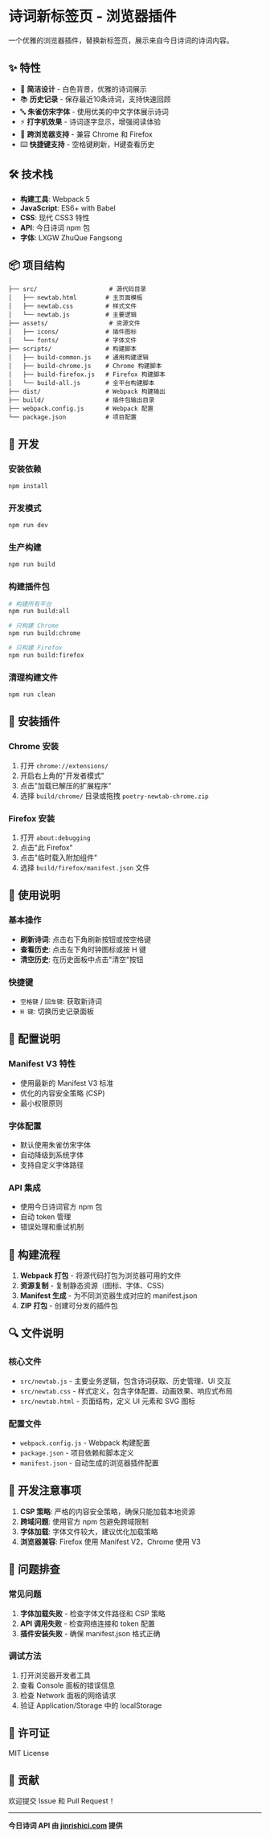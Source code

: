 # 诗词新标签页 - 浏览器插件

一个优雅的浏览器插件，替换新标签页，展示来自今日诗词的诗词内容。

## ✨ 特性

- 🎨 **简洁设计** - 白色背景，优雅的诗词展示
- 📚 **历史记录** - 保存最近10条诗词，支持快速回顾
- 🔤 **朱雀仿宋字体** - 使用优美的中文字体展示诗词
- ⚡ **打字机效果** - 诗词逐字显示，增强阅读体验
- 🎯 **跨浏览器支持** - 兼容 Chrome 和 Firefox
- ⌨️ **快捷键支持** - 空格键刷新，H键查看历史

## 🛠️ 技术栈

- **构建工具**: Webpack 5
- **JavaScript**: ES6+ with Babel
- **CSS**: 现代 CSS3 特性
- **API**: 今日诗词 npm 包
- **字体**: LXGW ZhuQue Fangsong

## 📦 项目结构

```
├── src/                    # 源代码目录
│   ├── newtab.html        # 主页面模板
│   ├── newtab.css         # 样式文件
│   └── newtab.js          # 主要逻辑
├── assets/                 # 资源文件
│   ├── icons/             # 插件图标
│   └── fonts/             # 字体文件
├── scripts/               # 构建脚本
│   ├── build-common.js    # 通用构建逻辑
│   ├── build-chrome.js    # Chrome 构建脚本
│   ├── build-firefox.js   # Firefox 构建脚本
│   └── build-all.js       # 全平台构建脚本
├── dist/                  # Webpack 构建输出
├── build/                 # 插件包输出目录
├── webpack.config.js      # Webpack 配置
└── package.json           # 项目配置

```

## 🚀 开发

### 安装依赖
```bash
npm install
```

### 开发模式
```bash
npm run dev
```

### 生产构建
```bash
npm run build
```

### 构建插件包
```bash
# 构建所有平台
npm run build:all

# 只构建 Chrome
npm run build:chrome

# 只构建 Firefox
npm run build:firefox
```

### 清理构建文件
```bash
npm run clean
```

## 📱 安装插件

### Chrome 安装
1. 打开 `chrome://extensions/`
2. 开启右上角的"开发者模式"
3. 点击"加载已解压的扩展程序"
4. 选择 `build/chrome/` 目录或拖拽 `poetry-newtab-chrome.zip`

### Firefox 安装
1. 打开 `about:debugging`
2. 点击"此 Firefox"
3. 点击"临时载入附加组件"
4. 选择 `build/firefox/manifest.json` 文件

## 🎯 使用说明

### 基本操作
- **刷新诗词**: 点击右下角刷新按钮或按空格键
- **查看历史**: 点击左下角时钟图标或按 H 键
- **清空历史**: 在历史面板中点击"清空"按钮

### 快捷键
- `空格键` / `回车键`: 获取新诗词
- `H 键`: 切换历史记录面板

## 🔧 配置说明

### Manifest V3 特性
- 使用最新的 Manifest V3 标准
- 优化的内容安全策略 (CSP)
- 最小权限原则

### 字体配置
- 默认使用朱雀仿宋字体
- 自动降级到系统字体
- 支持自定义字体路径

### API 集成
- 使用今日诗词官方 npm 包
- 自动 token 管理
- 错误处理和重试机制

## 🚦 构建流程

1. **Webpack 打包** - 将源代码打包为浏览器可用的文件
2. **资源复制** - 复制静态资源（图标、字体、CSS）
3. **Manifest 生成** - 为不同浏览器生成对应的 manifest.json
4. **ZIP 打包** - 创建可分发的插件包

## 🔍 文件说明

### 核心文件
- `src/newtab.js` - 主要业务逻辑，包含诗词获取、历史管理、UI 交互
- `src/newtab.css` - 样式定义，包含字体配置、动画效果、响应式布局
- `src/newtab.html` - 页面结构，定义 UI 元素和 SVG 图标

### 配置文件
- `webpack.config.js` - Webpack 构建配置
- `package.json` - 项目依赖和脚本定义
- `manifest.json` - 自动生成的浏览器插件配置

## 📝 开发注意事项

1. **CSP 策略**: 严格的内容安全策略，确保只能加载本地资源
2. **跨域问题**: 使用官方 npm 包避免跨域限制
3. **字体加载**: 字体文件较大，建议优化加载策略
4. **浏览器兼容**: Firefox 使用 Manifest V2，Chrome 使用 V3

## 🐛 问题排查

### 常见问题
1. **字体加载失败** - 检查字体文件路径和 CSP 策略
2. **API 调用失败** - 检查网络连接和 token 配置
3. **插件安装失败** - 确保 manifest.json 格式正确

### 调试方法
1. 打开浏览器开发者工具
2. 查看 Console 面板的错误信息
3. 检查 Network 面板的网络请求
4. 验证 Application/Storage 中的 localStorage

## 📄 许可证

MIT License

## 🤝 贡献

欢迎提交 Issue 和 Pull Request！

---

**今日诗词 API 由 [jinrishici.com](https://www.jinrishici.com) 提供**
